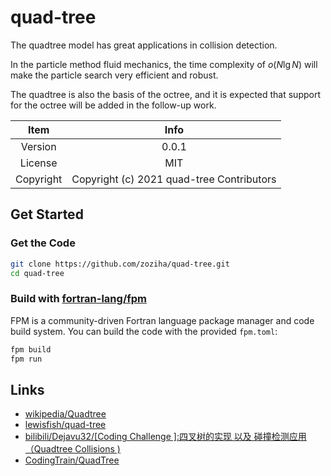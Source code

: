 # quad-tree

The quadtree model has great applications in collision detection.

In the particle method fluid mechanics, the time complexity of $o(N\lg{N})$ will make the particle search very efficient and robust.

The quadtree is also the basis of the octree, and it is expected that support for the octree will be added in the follow-up work.

| Item | Info |
| :-: | :-: |
| Version | 0.0.1 |
| License | MIT |
| Copyright | Copyright (c) 2021 quad-tree Contributors |

## Get Started

### Get the Code

```sh
git clone https://github.com/zoziha/quad-tree.git
cd quad-tree
```

### Build with [fortran-lang/fpm](https://github.com/fortran-lang/fpm)

FPM is a community-driven Fortran language package manager and code build system.
You can build the code with the provided `fpm.toml`:

```sh
fpm build
fpm run
```

## Links

+ [wikipedia/Quadtree](https://en.wikipedia.org/wiki/Quadtree)
+ [lewisfish/quad-tree](https://github.com/lewisfish/quad-trees)
+ [bilibili/Dejavu32/[Coding Challenge ]:四叉树的实现 以及 碰撞检测应用（Quadtree Collisions )](https://www.bilibili.com/video/BV1ub411S7N5?spm_id_from=333.999.0.0)
+ [CodingTrain/QuadTree](https://github.com/CodingTrain/QuadTree)